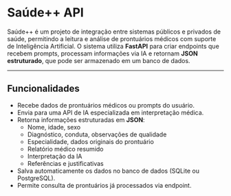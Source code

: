 # Saúde++ API

Saúde++ é um projeto de integração entre sistemas públicos e privados de saúde, permitindo a leitura e análise de prontuários médicos com suporte de Inteligência Artificial. O sistema utiliza **FastAPI** para criar endpoints que recebem prompts, processam informações via IA e retornam **JSON estruturado**, que pode ser armazenado em um banco de dados.

---

## Funcionalidades

- Recebe dados de prontuários médicos ou prompts do usuário.
- Envia para uma API de IA especializada em interpretação médica.
- Retorna informações estruturadas em **JSON**:
  - Nome, idade, sexo
  - Diagnóstico, conduta, observações de qualidade
  - Especialidade, dados originais do prontuário
  - Relatório médico resumido
  - Interpretação da IA
  - Referências e justificativas
- Salva automaticamente os dados no banco de dados (SQLite ou PostgreSQL).
- Permite consulta de prontuários já processados via endpoint.
